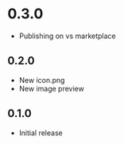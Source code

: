 # 0.3.0

- Publishing on vs marketplace

## 0.2.0

- New icon.png
- New image preview

## 0.1.0

- Initial release
